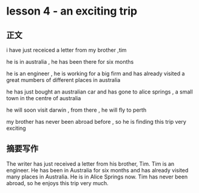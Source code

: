 # lesson 4 - an exciting trip

## 正文

i have just receiced a letter from my brother ,tim

he is in australia , he has been there for six months

he is an engineer , he is working for a big firm and has already visited a great mumbers of different places in australia

he has just bought an australian car and has gone to alice springs , a small town in the centre of australia

he will soon visit darwin , from there , he will fly to perth

my brother has never been abroad before , so he is finding this trip very exciting

## 摘要写作

The writer has just received a letter from his brother, Tim. 
Tim is an engineer. 
He has been in Australia for six months and has already visited many places in Australia. 
He is in Alice Springs now.
Tim has never been abroad, so he enjoys this trip very much.
